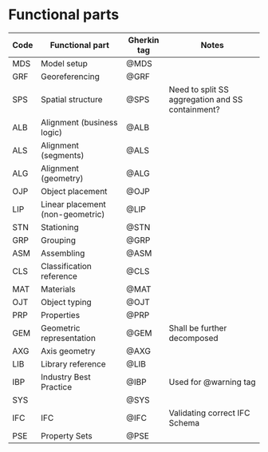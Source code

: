 # Functional parts

| Code | Functional part                  | Gherkin tag | Notes                                            |
|------|----------------------------------|-------------|--------------------------------------------------|
| MDS  | Model setup                      | @MDS        |                                                  |
| GRF  | Georeferencing                   | @GRF        |                                                  |
| SPS  | Spatial structure                | @SPS        | Need to split SS aggregation and SS containment? |
| ALB  | Alignment (business logic)       | @ALB        |                                                  |
| ALS  | Alignment (segments)             | @ALS        |                                                  |
| ALG  | Alignment (geometry)             | @ALG        |                                                  |
| OJP  | Object placement                 | @OJP        |                                                  |
| LIP  | Linear placement (non-geometric) | @LIP        |                                                  |
| STN  | Stationing                       | @STN        |                                                  |
| GRP  | Grouping                         | @GRP        |                                                  |
| ASM  | Assembling                       | @ASM        |                                                  |
| CLS  | Classification reference         | @CLS        |                                                  |
| MAT  | Materials                        | @MAT        |                                                  |
| OJT  | Object typing                    | @OJT        |                                                  |
| PRP  | Properties                       | @PRP        |                                                  |
| GEM  | Geometric representation         | @GEM        | Shall be further decomposed                      |
| AXG  | Axis geometry                    | @AXG        |                                                  |
| LIB  | Library reference                | @LIB        |                                                  |
| IBP  | Industry Best Practice           | @IBP        | Used for @warning tag                            |
| SYS  |                                  | @SYS        |                                                  |
| IFC  | IFC                              | @IFC        | Validating correct IFC Schema                    |
| PSE  | Property Sets                    | @PSE        |                                                  |
